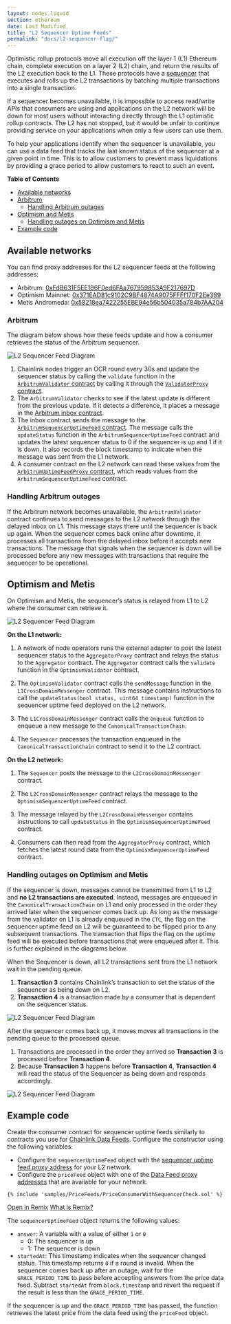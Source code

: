 ```yaml
---
layout: nodes.liquid
section: ethereum
date: Last Modified
title: "L2 Sequencer Uptime Feeds"
permalink: "docs/l2-sequencer-flag/"
---
```


Optimistic rollup protocols move all execution off the layer 1 (L1) Ethereum chain, complete execution on a layer 2 (L2) chain, and return the results of the L2 execution back to the L1. These protocols have a [sequencer](https://community.optimism.io/docs/how-optimism-works/#block-production) that executes and rolls up the L2 transactions by batching multiple transactions into a single transaction.

If a sequencer becomes unavailable, it is impossible to access read/write APIs that consumers are using and applications on the L2 network will be down for most users without interacting directly through the L1 optimistic rollup contracts. The L2 has not stopped, but it would be unfair to continue providing service on your applications when only a few users can use them.

To help your applications identify when the sequencer is unavailable, you can use a data feed that tracks the last known status of the sequencer at a given point in time. This is to allow customers to prevent mass liquidations by providing a grace period to allow customers to react to such an event.

**Table of Contents**

- [Available networks](#available-networks)
- [Arbitrum](#arbitrum)
  - [Handling Arbitrum outages](#handling-arbitrum-outages)
- [Optimism and Metis](#optimism-and-metis)
  - [Handling outages on Optimism and Metis](#handling-outages-on-optimism-and-metis)
- [Example code](#example-code)

## Available networks

You can find proxy addresses for the L2 sequencer feeds at the following addresses:

- Arbitrum: [0xFdB631F5EE196F0ed6FAa767959853A9F217697D](https://arbiscan.io/address/0xfdb631f5ee196f0ed6faa767959853a9f217697d)
- Optimism Mainnet: [0x371EAD81c9102C9BF4874A9075FFFf170F2Ee389](https://optimistic.etherscan.io/address/0x371EAD81c9102C9BF4874A9075FFFf170F2Ee389)
- Metis Andromeda: [0x58218ea7422255EBE94e56b504035a784b7AA204](https://andromeda-explorer.metis.io/address/0x58218ea7422255EBE94e56b504035a784b7AA204)

### Arbitrum

The diagram below shows how these feeds update and how a consumer retrieves the status of the Arbitrum sequencer.

![L2 Sequencer Feed Diagram](/images/data-feed/l2-diagram-arbitrum.webp)

1. Chainlink nodes trigger an OCR round every 30s and update the sequencer status by calling the `validate` function in the [`ArbitrumValidator` contract](https://github.com/smartcontractkit/chainlink/blob/master/contracts/src/v0.8/dev/ArbitrumValidator.sol) by calling it through the [`ValidatorProxy` contract](https://github.com/smartcontractkit/chainlink/blob/master/contracts/src/v0.8/ValidatorProxy.sol).
1. The `ArbitrumValidator` checks to see if the latest update is different from the previous update. If it detects a difference, it places a message in the [Arbitrum inbox contract](https://developer.offchainlabs.com/docs/inside_arbitrum#the-big-picture).
1. The inbox contract sends the message to the [`ArbitrumSequencerUptimeFeed` contract](https://github.com/smartcontractkit/chainlink/blob/master/contracts/src/v0.8/dev/ArbitrumSequencerUptimeFeed.sol). The message calls the `updateStatus` function in the `ArbitrumSequencerUptimeFeed` contract and updates the latest sequencer status to 0 if the sequencer is up and 1 if it is down. It also records the block timestamp to indicate when the message was sent from the L1 network.
1. A consumer contract on the L2 network can read these values from the [`ArbitrumUptimeFeedProxy` contract](https://github.com/smartcontractkit/chainlink/blob/develop/contracts/src/v0.6/EACAggregatorProxy.sol), which reads values from the `ArbitrumSequencerUptimeFeed` contract.

### Handling Arbitrum outages

If the Arbitrum network becomes unavailable, the `ArbitrumValidator` contract continues to send messages to the L2 network through the delayed inbox on L1. This message stays there until the sequencer is back up again. When the sequencer comes back online after downtime, it processes all transactions from the delayed inbox before it accepts new transactions. The message that signals when the sequencer is down will be processed before any new messages with transactions that require the sequencer to be operational.

## Optimism and Metis

On Optimism and Metis, the sequencer’s status is relayed from L1 to L2 where the consumer can retrieve it.

![L2 Sequencer Feed Diagram](/images/data-feed/l2-diagram-optimism-metis.webp)

**On the L1 network:**

1. A network of node operators runs the external adapter to post the latest sequencer status to the `AggregatorProxy` contract and relays the status to the `Aggregator` contract.  The `Aggregator` contract calls the `validate` function in the `OptimismValidator` contract.  

1. The `OptimismValidator` contract calls the `sendMessage` function in the `L1CrossDomainMessenger` contract. This message contains instructions to call the `updateStatus(bool status, uint64 timestamp)` function in the sequencer uptime feed deployed on the L2 network.

1. The `L1CrossDomainMessenger` contract calls the `enqueue` function to enqueue a new message to the `CanonicalTransactionChain`.

1. The `Sequencer` processes the transaction enqueued in the `CanonicalTransactionChain` contract to send it to the L2 contract.

**On the L2 network:**

1. The `Sequencer` posts the message to the `L2CrossDomainMessenger` contract.

1. The `L2CrossDomainMessenger` contract relays the message to the `OptimismSequencerUptimeFeed` contract.

1. The message relayed by the `L2CrossDomainMessenger` contains instructions to call `updateStatus` in the `OptimismSequencerUptimeFeed` contract.  

1. Consumers can then read from the `AggregatorProxy` contract, which fetches the latest round data from the `OptimismSequencerUptimeFeed` contract.

### Handling outages on Optimism and Metis

If the sequencer is down, messages cannot be transmitted from L1 to L2 and **no L2 transactions are executed**. Instead, messages are enqueued in the `CanonicalTransactionChain` on L1 and only processed in the order they arrived later when the sequencer comes back up. As long as the message from the validator on L1 is already enqueued in the `CTC`, the flag on the sequencer uptime feed on L2 will be guaranteed to be flipped prior to any subsequent transactions. The transaction that flips the flag on the uptime feed will be executed before transactions that were enqueued after it. This is further explained in the diagrams below.

When the Sequencer is down, all L2 transactions sent from the L1 network wait in the pending queue.

1. **Transaction 3** contains Chainlink’s transaction to set the status of the sequencer as being down on L2.
1. **Transaction 4** is a transaction made by a consumer that is dependent on the sequencer status.

![L2 Sequencer Feed Diagram](/images/data-feed/seq-down-1.webp)

After the sequencer comes back up, it moves moves all transactions in the pending queue to the processed queue.

1. Transactions are processed in the order they arrived so **Transaction 3** is processed before **Transaction 4**.
1. Because **Transaction 3** happens before **Transaction 4**, **Transaction 4** will read the status of the Sequencer as being down and responds accordingly.

![L2 Sequencer Feed Diagram](/images/data-feed/seq-down-2.webp)

## Example code

Create the consumer contract for sequencer uptime feeds similarly to contracts you use for [Chainlink Data Feeds](/docs/get-the-latest-price/#solidity). Configure the constructor using the following variables:

- Configure the `sequencerUptimeFeed` object with the [sequencer uptime feed proxy address](#available-networks) for your L2 network.
- Configure the `priceFeed` object with one of the [Data Feed proxy addresses](/docs/reference-contracts/) that are available for your network.

```solidity L2
{% include 'samples/PriceFeeds/PriceConsumerWithSequencerCheck.sol' %}
```

<div class="remix-callout">
      <a href="https://remix.ethereum.org/#url=https://docs.chain.link/samples/PriceFeeds/PriceConsumerWithSequencerCheck.sol" target="_blank" >Open in Remix</a>
      <a href="/docs/conceptual-overview/#what-is-remix">What is Remix?</a>
</div>

The `sequencerUptimeFeed` object returns the following values:

- `answer`: A variable with a value of either `1` or `0`
  - 0: The sequencer is up
  - 1: The sequencer is down
- `startedAt`: This timestamp indicates when the sequencer changed status. This timestamp returns `0` if a round is invalid. When the sequencer comes back up after an outage, wait for the `GRACE_PERIOD_TIME` to pass before accepting answers from the price data feed. Subtract `startedAt` from `block.timestamp` and revert the request if the result is less than the `GRACE_PERIOD_TIME`.

If the sequencer is up and the `GRACE_PERIOD_TIME` has passed, the function retrieves the latest price from the data feed using the `priceFeed` object.
